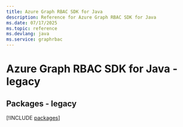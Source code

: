 ```yaml
---
title: Azure Graph RBAC SDK for Java
description: Reference for Azure Graph RBAC SDK for Java
ms.date: 07/17/2025
ms.topic: reference
ms.devlang: java
ms.service: graphrbac
---
```

# Azure Graph RBAC SDK for Java - legacy
## Packages - legacy
[!INCLUDE [packages](graph-rbac-index.md)]